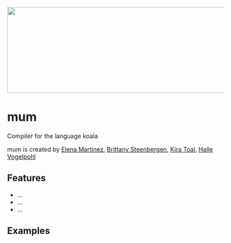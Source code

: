 <img src="https://raw.githubusercontent.com/bsteenbergen/mum/main/docs/mum_logo.PNG" width="600" height="200"/>

# mum

Compiler for the language koala


mum is created by [Elena Martinez](https://github.com/elenasmartinez), [Brittany Steenbergen](https://github.com/bsteenbergen), [Kira Toal](https://github.com/kirakira0), [Halle Vogelpohl](https://github.com/hallegv)

## Features

- ...
- ...
- ...

## Examples
